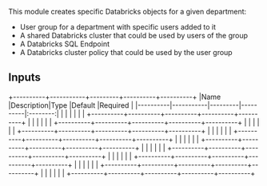 This module creates specific Databricks objects for a given department:
* User group for a department with specific users added to it
* A shared Databricks cluster that could be used by users of the group
* A Databricks SQL Endpoint
* A Databricks cluster policy that could be used by the user group


## Inputs

+----------+-----------+---------+----------+----------+
|Name      |Description|Type     |Default   |Required  |
|----------|-----------|---------|----------|:--------:|
|          |          |          |          |          |
+----------+----------+----------+----------+----------+
|          |          |          |          |          |
+----------+----------+----------+----------+----------+
|          |          |          |          |          |
+----------+----------+----------+----------+----------+
|          |          |          |          |          |
+----------+----------+----------+----------+----------+
|          |          |          |          |          |
+----------+----------+----------+----------+----------+
|          |          |          |          |          |
+----------+----------+----------+----------+----------+
|          |          |          |          |          |
+----------+----------+----------+----------+----------+
|          |          |          |          |          |
+----------+----------+----------+----------+----------+
|          |          |          |          |          |
+----------+----------+----------+----------+----------+

